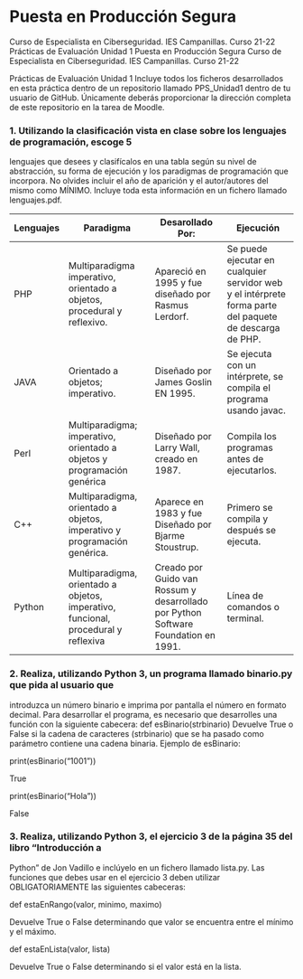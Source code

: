 # Puesta en Producción Segura 
Curso de Especialista en Ciberseguridad. IES Campanillas. Curso 21-22
Prácticas de Evaluación Unidad 1
Puesta en Producción Segura
Curso de Especialista en Ciberseguridad. 
IES Campanillas. Curso 21-22

Prácticas de Evaluación Unidad 1
Incluye todos los ficheros desarrollados en esta práctica dentro de un repositorio llamado 
PPS_Unidad1 dentro de tu usuario de GitHub. Únicamente deberás proporcionar la dirección 
completa de este repositorio en la tarea de Moodle.

### 1. Utilizando la clasificación vista en clase sobre los lenguajes de programación, escoge 5
lenguajes que desees y clasifícalos en una tabla según su nivel de abstracción, su forma
de ejecución y los paradigmas de programación que incorpora. No olvides incluir el
año de aparición y el autor/autores del mismo como MÍNIMO. Incluye toda esta 
información en un fichero llamado lenguajes.pdf.


| Lenguajes | Paradigma | Desarollado Por: | Ejecución |
| --- | --- | --- | --- |
| PHP | Multiparadigma imperativo, orientado a objetos, procedural y reflexivo. | Apareció en 1995 y fue diseñado por Rasmus Lerdorf. | Se puede ejecutar en cualquier servidor web y el intérprete forma parte del paquete de descarga de PHP. 
| JAVA | Orientado a objetos; imperativo. |  Diseñado por James Goslin EN 1995. | Se ejecuta con un intérprete, se  compila el programa usando javac. |
| Perl | Multiparadigma; imperativo, orientado a objetos y programación genérica | Diseñado por Larry Wall, creado en 1987. | Compila los programas antes de ejecutarlos. 
| C++ | Multiparadigma, orientado a objetos, imperativo y programación genérica. | Aparece en 1983 y fue Diseñado por Bjarme Stoustrup. |Primero se compila y después se ejecuta. 
| Python | Multiparadigma, orientado a objetos, imperativo, funcional, procedural y reflexiva | Creado por Guido van Rossum y desarrollado por Python Software Foundation en 1991. | Línea de comandos o terminal. 

### 2. Realiza, utilizando Python 3, un programa llamado binario.py que pida al usuario que 
introduzca un número binario e imprima por pantalla el número en formato decimal.
Para desarrollar el programa, es necesario que desarrolles una función con la 
siguiente cabecera:
def esBinario(strbinario)
Devuelve True o False si la cadena de caracteres (strbinario) que se ha pasado 
como parámetro contiene una cadena binaria. Ejemplo de esBinario:

print(esBinario(“1001”))

True

print(esBinario(“Hola”))

False

### 3. Realiza, utilizando Python 3, el ejercicio 3 de la página 35 del libro “Introducción a 
Python” de Jon Vadillo e inclúyelo en un fichero llamado lista.py. Las funciones que 
debes usar en el ejercicio 3 deben utilizar OBLIGATORIAMENTE las siguientes 
cabeceras:

def estaEnRango(valor, minimo, maximo)

Devuelve True o False determinando que valor se encuentra entre el mínimo y el
máximo.

def estaEnLista(valor, lista)

Devuelve True o False determinando si el valor está en la lista.

